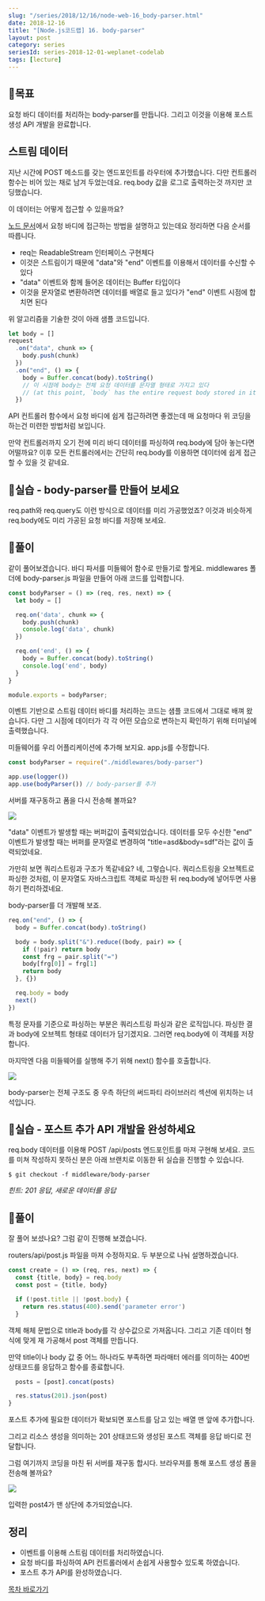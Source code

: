 ```yaml
---
slug: "/series/2018/12/16/node-web-16_body-parser.html"
date: 2018-12-16
title: "[Node.js코드랩] 16. body-parser"
layout: post
category: series
seriesId: series-2018-12-01-weplanet-codelab
tags: [lecture]
---
```


## 🌳목표

요청 바디 데이터를 처리하는 body-parser를 만듭니다.
그리고 이것을 이용해 포스트 생성 API 개발을 완료합니다.

## 스트림 데이터

지난 시간에 POST 메소드를 갖는 엔드포인트를 라우터에 추가했습니다.
다만 컨트롤러 함수는 비어 있는 채로 남겨 두었는데요.
req.body 값을 로그로 출력하는것 까지만 코딩했습니다.

이 데이터는 어떻게 접근할 수 있을까요?

[노드 문서](https://nodejs.org/en/docs/guides/anatomy-of-an-http-transaction/#request-body)에서 요청 바디에 접근하는 방법을 설명하고 있는데요 정리하면 다음 순서를 따릅니다.

- req는 ReadableStream 인터페이스 구현체다
- 이것은 스트림이기 때문에 "data"와 "end" 이벤트를 이용해서 데이터를 수신할 수 있다
- "data" 이벤트와 함께 들어온 데이터는 Buffer 타입이다
- 이것을 문자열로 변환하려면 데이터를 배열로 들고 있다가 "end" 이벤트 시점에 합치면 된다

위 알고리즘을 기술한 것이 아래 샘플 코드입니다.

```js
let body = []
request
  .on("data", chunk => {
    body.push(chunk)
  })
  .on("end", () => {
    body = Buffer.concat(body).toString()
    // 이 시점에 body는 전체 요청 데이터를 문자열 형태로 가지고 있다
    // (at this point, `body` has the entire request body stored in it as a string)
  })
```

API 컨트롤러 함수에서 요청 바디에 쉽게 접근하려면 좋겠는데 매 요청마다 위 코딩을 하는건 미련한 방법처럼 보입니다.

만약 컨트롤러까지 오기 전에 미리 바디 데이터를 파싱하여 req.body에 담아 놓는다면 어떨까요?
이후 모든 컨트롤러에서는 간단히 req.body를 이용하면 데이터에 쉽게 접근할 수 있을 것 같네요.

## 🐤실습 - body-parser를 만들어 보세요

req.path와 req.query도 이런 방식으로 데이터를 미리 가공했었죠?
이것과 비슷하게 req.body에도 미리 가공된 요청 바디를 저장해 보세요.

## 🐤풀이

같이 풀어보겠습니다.
바디 파서를 미들웨어 함수로 만들기로 할게요.
middlewares 폴더에 body-parser.js 파일을 만들어 아래 코드를 입력합니다.

```js
const bodyParser = () => (req, res, next) => {
  let body = []

  req.on('data', chunk => {
    body.push(chunk)
    console.log('data', chunk)
  })

  req.on('end', () => {
    body = Buffer.concat(body).toString()
    console.log('end', body)
  }
}

module.exports = bodyParser;
```

이벤트 기반으로 스트림 데이터 바디를 처리하는 코드는 샘플 코드에서 그대로 배껴 왔습니다.
다만 그 시점에 데이터가 각 각 어떤 모습으로 변하는지 확인하기 위해 터미널에 출력했습니다.

미들웨어를 우리 어플리케이션에 추가해 보지요. app.js를 수정합니다.

```js
const bodyParser = require("./middlewares/body-parser")

app.use(logger())
app.use(bodyParser()) // body-parser를 추가
```

서버를 재구동하고 폼을 다시 전송해 볼까요?

![](/assets/imgs/2018/12/16/result_1.png)

"data" 이벤트가 발생할 때는 버퍼값이 출력되었습니다.
데이터를 모두 수신한 "end" 이벤트가 발생할 때는 버퍼를 문자열로 변경하여 "title=asd&body=sdf"라는 값이 출력되었네요.

가만히 보면 쿼리스트링과 구조가 똑같네요?
네, 그렇습니다.
쿼리스트링을 오브젝트로 파싱한 것처럼,
이 문자열도 자바스크립트 객체로 파싱한 뒤 req.body에 넣어두면 사용하기 편리하겠네요.

body-parser를 더 개발해 보죠.

```js
req.on("end", () => {
  body = Buffer.concat(body).toString()

  body = body.split("&").reduce((body, pair) => {
    if (!pair) return body
    const frg = pair.split("=")
    body[frg[0]] = frg[1]
    return body
  }, {})

  req.body = body
  next()
})
```

특정 문자를 기준으로 파싱하는 부분은 쿼리스트링 파싱과 같은 로직입니다.
파싱한 결과 body에 오브젝트 형태로 데이터가 담기겠지요.
그러면 req.body에 이 객체를 저장합니다.

마지막엔 다음 미들웨어를 실행해 주기 위해 next() 함수를 호출합니다.

![](/assets/imgs/2018/12/16/struct_1.png)

body-parser는 전체 구조도 중 우측 하단의 써드파티 라이브러리 섹션에 위치하는 녀석입니다.

## 🐤실습 - 포스트 추가 API 개발을 완성하세요

req.body 데이터를 이용해 POST /api/posts 엔드포인트를 마져 구현해 보세요.
코드를 미쳐 작성하지 못하신 분은 아래 브랜치로 이동한 뒤 실습을 진행할 수 있습니다.

```
$ git checkout -f middleware/body-parser
```

_힌트: 201 응답, 새로운 데이터를 응답_

## 🐤풀이

잘 풀어 보셨나요? 그럼 같이 진행해 보겠습니다.

routers/api/post.js 파일을 마져 수정하지요.
두 부분으로 나눠 설명하겠습니다.

```js
const create = () => (req, res, next) => {
  const {title, body} = req.body
  const post = {title, body}

  if (!post.title || !post.body) {
    return res.status(400).send('parameter error')
  }
```

객체 해체 문법으로 title과 body를 각 상수값으로 가져옵니다.
그리고 기존 데이터 형식에 맞게 재 가공해서 post 객체를 만듭니다.

만약 title이나 body 값 중 어느 하나라도 부족하면 파라매터 에러를 의미하는 400번 상태코드를 응답하고 함수를 종료합니다.

```js
  posts = [post].concat(posts)

  res.status(201).json(post)
}
```

포스트 추가에 필요한 데이터가 확보되면 포스트를 담고 있는 배열 맨 앞에 추가합니다.

그리고 리소스 생성을 의미하는 201 상태코드와 생성된 포스트 객체를 응답 바디로 전달합니다.

그럼 여기까지 코딩을 마친 뒤 서버를 재구동 합시다.
브라우져를 통해 포스트 생성 폼을 전송해 볼까요?

![](/assets/imgs/2018/12/16/result_2.png)

입력한 post4가 맨 상단에 추가되었습니다.

## 정리

- 이벤트를 이용해 스트림 데이터를 처리하였습니다.
- 요청 바디를 파싱하여 API 컨트롤러에서 손쉽게 사용할수 있도록 하였습니다.
- 포스트 추가 API를 완성하였습니다.

[목차 바로가기](/series/2018/12/01/node-web-0_index.html)
